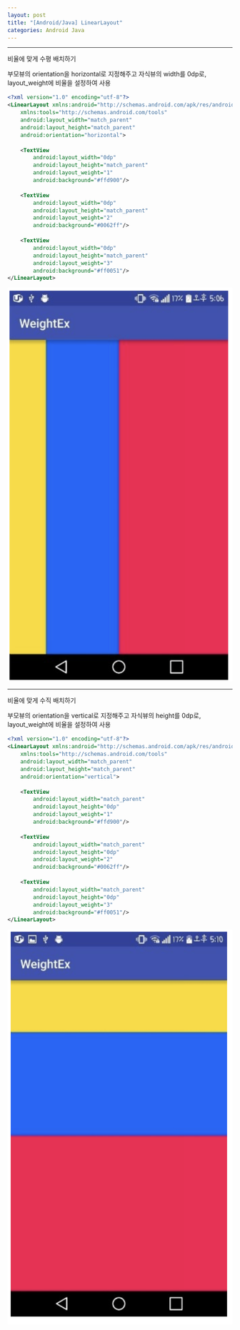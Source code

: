 ```yaml
---
layout: post
title: "[Android/Java] LinearLayout"
categories: Android Java
---
```


---
비율에 맞게 수평 배치하기

부모뷰의 orientation을 horizontal로 지정해주고 자식뷰의 width를 0dp로, layout_weight에 비율을 설정하여 사용
```xml
<?xml version="1.0" encoding="utf-8"?>
<LinearLayout xmlns:android="http://schemas.android.com/apk/res/android"
    xmlns:tools="http://schemas.android.com/tools"
    android:layout_width="match_parent"
    android:layout_height="match_parent"
    android:orientation="horizontal">
 
    <TextView
        android:layout_width="0dp"
        android:layout_height="match_parent"
        android:layout_weight="1"
        android:background="#ffd900"/>
 
    <TextView
        android:layout_width="0dp"
        android:layout_height="match_parent"
        android:layout_weight="2"
        android:background="#0062ff"/>
 
    <TextView
        android:layout_width="0dp"
        android:layout_height="match_parent"
        android:layout_weight="3"
        android:background="#ff0051"/>
</LinearLayout>
```

![img2](/img/2019-07-24-linearlayout-1.png)

---
비율에 맞게 수직 배치하기

부모뷰의 orientation을 vertical로 지정해주고 자식뷰의 height를 0dp로, layout_weight에 비율을 설정하여 사용
```xml
<?xml version="1.0" encoding="utf-8"?>
<LinearLayout xmlns:android="http://schemas.android.com/apk/res/android"
    xmlns:tools="http://schemas.android.com/tools"
    android:layout_width="match_parent"
    android:layout_height="match_parent"
    android:orientation="vertical">
 
    <TextView
        android:layout_width="match_parent"
        android:layout_height="0dp"
        android:layout_weight="1"
        android:background="#ffd900"/>
 
    <TextView
        android:layout_width="match_parent"
        android:layout_height="0dp"
        android:layout_weight="2"
        android:background="#0062ff"/>
 
    <TextView
        android:layout_width="match_parent"
        android:layout_height="0dp"
        android:layout_weight="3"
        android:background="#ff0051"/>
</LinearLayout>

```
![img2](/img/2019-07-24-linearlayout-2.png)
